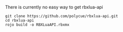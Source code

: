 There is currently no easy way to get rbxlua-api

```batch
git clone https://github.com/polycue/rbxlua-api.git
cd rbxlua-api
rojo build -o RBXLuaAPI.rbxmx
```
